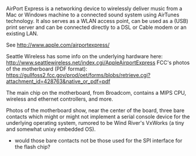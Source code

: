 AirPort Express is a networking device to wirelessly deliver music from a Mac or Windows machine to a connected sound system using AirTunes technology. It also serves as a WLAN access point, can be used as a (USB) print server and can be connected directly to a DSL or Cable modem or an existing LAN.

See http://www.apple.com/airportexpress/

Seattle Wireless has some info on the underlying hardware here: http://www.seattlewireless.net/index.cgi/AppleAirportExpress 
FCC's photos of the motherboard (PDF format): https://gullfoss2.fcc.gov/prod/oet/forms/blobs/retrieve.cgi?attachment_id=428763&native_or_pdf=pdf

The main chip on the motherboard, from Broadcom, contains a MIPS CPU, wireless and ethernet controllers, and more.

Photos of the motherboard show, near the center of the board, three bare contacts which might or might not
implement a serial console device for the underlying operating system, rumored to be Wind River's VxWorks
(a tiny and somewhat unixy embedded OS).  
 
- would those bare contacts not be those used for the SPI interface for the flash chip?
